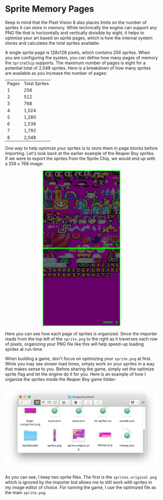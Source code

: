 # Sprite Memory Pages

Keep in mind that the Pixel Vision 8 also places limits on the number of sprites it can store in memory. While technically the engine can support any PNG file that is horizontally and vertically divisible by eight, it helps to optimize your art based on sprite pages, which is how the internal system stores and calculates the total sprites available.

A single sprite page is 128x128 pixels, which contains 256 sprites. When you are configuring the system, you can define how many pages of memory the `SpriteChip` supports. The maximum number of pages is eight for a potential total of 2,048 sprites. Here is a breakdown of how many sprites are available as you increase the number of pages:

<table>
  <tr>
    <td>Pages</td>
    <td>Total Sprites</td>
  </tr>
  <tr>
    <td>1</td>
    <td>256</td>
  </tr>
  <tr>
    <td>2</td>
    <td>512</td>
  </tr>
  <tr>
    <td>3</td>
    <td>768</td>
  </tr>
  <tr>
    <td>4</td>
    <td>1,024</td>
  </tr>
  <tr>
    <td>5</td>
    <td>1,280</td>
  </tr>
  <tr>
    <td>6</td>
    <td>1,536</td>
  </tr>
  <tr>
    <td>7</td>
    <td>1,792</td>
  </tr>
  <tr>
    <td>8</td>
    <td>2,048</td>
  </tr>
</table>


One way to help optimize your sprites is to store them in page blocks before importing. Let's look back at the earlier example of the Reaper Boy sprites. If we were to export the sprites from the Sprite Chip, we would end up with a 256 x 768 image: 

<p style="text-align:center"><img src="images/SpriteMemoryPages_image_0.png" /></p>

Here you can see how each page of sprites is organized. Since the importer reads from the top left of the `sprite.png` to the right as it traverses each row of pixels, organizing your PNG file like this will help speed-up loading sprites at run-time.

When building a game, don't focus on optimizing your `sprite.png` at first. While you may see slower load times, simply work on your sprites in a way that makes sense to you. Before sharing the game, simply set the optimize sprite flag and let the engine do it for you. Here is an example of how I organize the sprites inside the Reaper Boy game folder:

![image alt text](images/SpriteMemoryPages_image_1.png)

As you can see, I keep two sprite files. The first is the `sprites.original.png` which is ignored by the importer but allows me to still work with sprites in my image editor of choice. For running the game, I use the optimized file as the main `sprite.png`.


